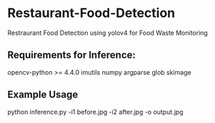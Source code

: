 # Restaurant-Food-Detection
Restraurant Food Detection using yolov4 for Food Waste Monitoring


## Requirements for Inference: 
opencv-python >= 4.4.0
imutils
numpy
argparse
glob
skimage

## Example Usage
python inference.py -i1 before.jpg -i2 after.jpg -o output.jpg



